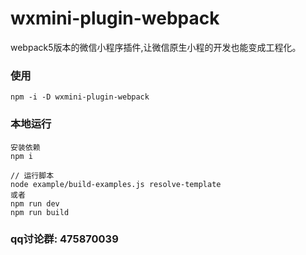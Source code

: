 # wxmini-plugin-webpack

webpack5版本的微信小程序插件,让微信原生小程的开发也能变成工程化。
### 使用
```
npm -i -D wxmini-plugin-webpack
```

### 本地运行
```
安装依赖
npm i

// 运行脚本
node example/build-examples.js resolve-template
或者
npm run dev
npm run build
```


### qq讨论群: 475870039